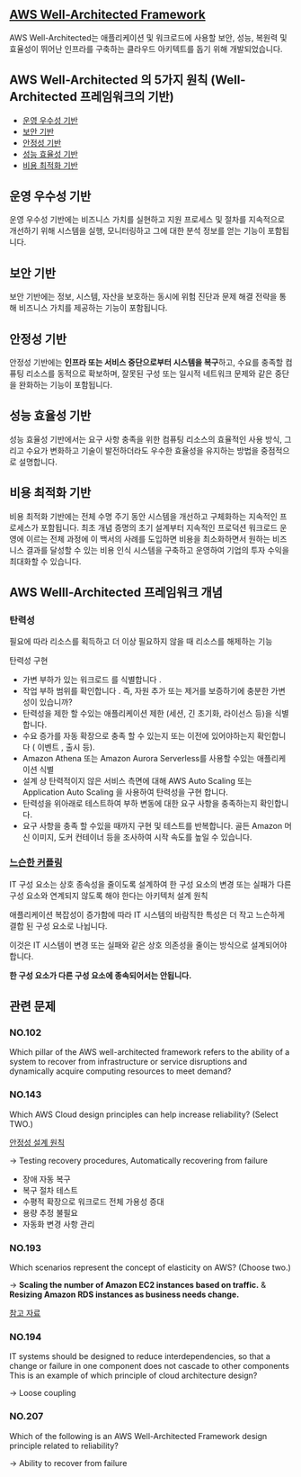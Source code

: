 ## [AWS Well-Architected Framework](https://aws.amazon.com/ko/architecture/well-architected/)

AWS Well-Architected는 애플리케이션 및 워크로드에 사용할 보안, 성능, 복원력 및 효율성이 뛰어난 인프라를 구축하는 클라우드 아키텍트를 돕기 위해 개발되었습니다.

## AWS Well-Architected 의 5가지 원칙 (Well-Architected 프레임워크의 기반)

   * [운영 우수성 기반](#운영-우수성-기반)
   * [보안 기반](#보안-기반)
   * [안정성 기반](#안정성-기반)
   * [성능 효율성 기반](#성능-효율성-기반)
   * [비용 최적화 기반](#비용-최적화-기반)

## 운영 우수성 기반

운영 우수성 기반에는 비즈니스 가치를 실현하고 지원 프로세스 및 절차를 지속적으로 개선하기 위해 시스템을 실행, 모니터링하고 그에 대한 분석 정보를 얻는 기능이 포함됩니다.

## 보안 기반

보안 기반에는 정보, 시스템, 자산을 보호하는 동시에 위험 진단과 문제 해결 전략을 통해 비즈니스 가치를 제공하는 기능이 포함됩니다.

## 안정성 기반

안정성 기반에는 **인프라 또는 서비스 중단으로부터 시스템을 복구**하고, 수요를 충족할 컴퓨팅 리소스를 동적으로 확보하며, 잘못된 구성 또는 일시적 네트워크 문제와 같은 중단을 완화하는 기능이 포함됩니다.

## 성능 효율성 기반

성능 효율성 기반에서는 요구 사항 충족을 위한 컴퓨팅 리소스의 효율적인 사용 방식, 그리고 수요가 변화하고 기술이 발전하더라도 우수한 효율성을 유지하는 방법을 중점적으로 설명합니다.

## 비용 최적화 기반

비용 최적화 기반에는 전체 수명 주기 동안 시스템을 개선하고 구체화하는 지속적인 프로세스가 포함됩니다. 최초 개념 증명의 초기 설계부터 지속적인 프로덕션 워크로드 운영에 이르는 전체 과정에 이 백서의 사례를 도입하면 비용을 최소화하면서 원하는 비즈니스 결과를 달성할 수 있는 비용 인식 시스템을 구축하고 운영하여 기업의 투자 수익을 최대화할 수 있습니다.

## AWS Welll-Architected 프레임워크 개념

### 탄력성

필요에 따라 리소스를 획득하고 더 이상 필요하지 않을 때 리소스를 해제하는 기능

탄력성 구현

   * 가변 부하가 있는 워크로드 를 식별합니다 .
   * 작업 부하 범위를 확인합니다 . 즉, 자원 추가 또는 제거를 보증하기에 충분한 가변성이 있습니까?
   * 탄력성을 제한 할 수있는 애플리케이션 제한 (세션, 긴 초기화, 라이선스 등)을 식별합니다.
   * 수요 증가를 자동 확장으로 충족 할 수 있는지 또는 이전에 있어야하는지 확인합니다 ( 이벤트 , 출시 등).
   * Amazon Athena 또는 Amazon Aurora Serverless를 사용할 수있는 애플리케이션 식별
   * 설계 상 탄력적이지 않은 서비스 측면에 대해 AWS Auto Scaling 또는 Application Auto Scaling 을 사용하여 탄력성을 구현 합니다.
   * 탄력성을 위아래로 테스트하여 부하 변동에 대한 요구 사항을 충족하는지 확인합니다.
   * 요구 사항을 충족 할 수있을 때까지 구현 및 테스트를 반복합니다. 골든 Amazon 머신 이미지, 도커 컨테이너 등을 조사하여 시작 속도를 높일 수 있습니다.

### [느슨한 커플링](https://d1.awsstatic.com/whitepapers/AWS_Cloud_Best_Practices.pdf)

IT 구성 요소는 상호 종속성을 줄이도록 설계하여 한 구성 요소의 변경 또는 실패가 다른 구성 요소와 연계되지 않도록 해야 한다는 아키텍처 설계 원칙

애플리케이션 복잡성이 증가함에 따라 IT 시스템의 바람직한 특성은 더 작고 느슨하게 결합 된 구성 요소로 나뉩니다. 

이것은 IT 시스템이 변경 또는 실패와 같은 상호 의존성을 줄이는 방식으로 설계되어야합니다.

**한 구성 요소가 다른 구성 요소에 종속되어서는 안됩니다.**

## 관련 문제

### NO.102

Which pillar of the AWS well-architected framework refers to the ability of a system to recover from infrastructure or service disruptions and dynamically acquire computing resources to meet demand?

### NO.143 

Which AWS Cloud design principles can help increase reliability? (Select TWO.)

[안정성 설계 원칙](https://docs.aws.amazon.com/ko_kr/wellarchitected/latest/reliability-pillar/design-principles.html)

-> Testing recovery procedures, Automatically recovering from failure

   * 장애 자동 복구
   * 복구 절차 테스트
   * 수평적 확장으로 워크로드 전체 가용성 증대
   * 용량 추정 불필요
   * 자동화 변경 사항 관리

### NO.193 
Which scenarios represent the concept of elasticity on AWS? (Choose two.)

-> **Scaling the number of Amazon EC2 instances based on traffic.** & **Resizing Amazon RDS instances as business needs change.**

[참고 자료](https://www.examtopics.com/discussions/amazon/view/17338-exam-aws-certified-cloud-practitioner-topic-1-question-143/)

### NO.194 
IT systems should be designed to reduce interdependencies, so that a change or failure in one component does not cascade to other components This is an example of which principle of cloud architecture design?

-> Loose coupling

### NO.207 
Which of the following is an AWS Well-Architected Framework design principle related to reliability?

-> Ability to recover from failure
